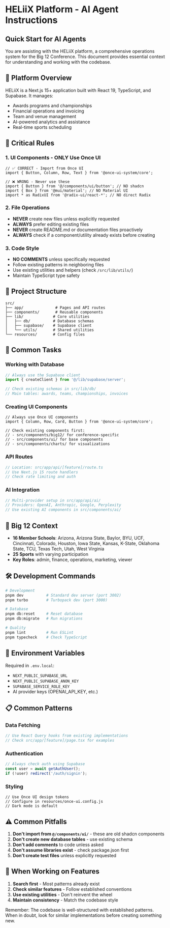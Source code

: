 # HELiiX Platform - AI Agent Instructions

## Quick Start for AI Agents

You are assisting with the HELiiX platform, a comprehensive operations system for the Big 12 Conference. This document provides essential context for understanding and working with the codebase.

## 🎯 Platform Overview

HELiiX is a Next.js 15+ application built with React 19, TypeScript, and Supabase. It manages:

- Awards programs and championships
- Financial operations and invoicing
- Team and venue management
- AI-powered analytics and assistance
- Real-time sports scheduling

## 🚨 Critical Rules

### 1. UI Components - ONLY Use Once UI

```tsx
// ✅ CORRECT - Import from Once UI
import { Button, Column, Row, Text } from '@once-ui-system/core';

// ❌ WRONG - Never use these
import { Button } from '@/components/ui/button'; // NO shadcn
import { Box } from '@mui/material'; // NO Material UI
import * as RadixUI from '@radix-ui/react-*'; // NO direct Radix
```

### 2. File Operations

- **NEVER** create new files unless explicitly requested
- **ALWAYS** prefer editing existing files
- **NEVER** create README.md or documentation files proactively
- **ALWAYS** check if a component/utility already exists before creating

### 3. Code Style

- **NO COMMENTS** unless specifically requested
- Follow existing patterns in neighboring files
- Use existing utilities and helpers (check `/src/lib/utils/`)
- Maintain TypeScript type safety

## 📁 Project Structure

```
src/
├── app/              # Pages and API routes
├── components/       # Reusable components
├── lib/             # Core utilities
│   ├── db/          # Database schemas
│   ├── supabase/    # Supabase client
│   └── utils/       # Shared utilities
└── resources/       # Config files
```

## 🔧 Common Tasks

### Working with Database

```typescript
// Always use the Supabase client
import { createClient } from '@/lib/supabase/server';

// Check existing schemas in src/lib/db/
// Main tables: awards, teams, championships, invoices
```

### Creating UI Components

```tsx
// Always use Once UI components
import { Column, Row, Card, Button } from '@once-ui-system/core';

// Check existing components first:
// - src/components/big12/ for conference-specific
// - src/components/ui/ for base components
// - src/components/charts/ for visualizations
```

### API Routes

```typescript
// Location: src/app/api/[feature]/route.ts
// Use Next.js 15 route handlers
// Check rate limiting and auth
```

### AI Integration

```typescript
// Multi-provider setup in src/app/api/ai/
// Providers: OpenAI, Anthropic, Google, Perplexity
// Use existing AI components in src/components/ai/
```

## 🏈 Big 12 Context

- **16 Member Schools**: Arizona, Arizona State, Baylor, BYU, UCF, Cincinnati, Colorado, Houston, Iowa State, Kansas, K-State, Oklahoma State, TCU, Texas Tech, Utah, West Virginia
- **25 Sports** with varying participation
- **Key Roles**: admin, finance, operations, marketing, viewer

## 🛠️ Development Commands

```bash
# Development
pnpm dev          # Standard dev server (port 3002)
pnpm turbo        # Turbopack dev (port 3000)

# Database
pnpm db:reset     # Reset database
pnpm db:migrate   # Run migrations

# Quality
pnpm lint         # Run ESLint
pnpm typecheck    # Check TypeScript
```

## 🔐 Environment Variables

Required in `.env.local`:

- `NEXT_PUBLIC_SUPABASE_URL`
- `NEXT_PUBLIC_SUPABASE_ANON_KEY`
- `SUPABASE_SERVICE_ROLE_KEY`
- AI provider keys (OPENAI_API_KEY, etc.)

## 📋 Common Patterns

### Data Fetching

```typescript
// Use React Query hooks from existing implementations
// Check src/app/[feature]/page.tsx for examples
```

### Authentication

```typescript
// Always check auth using Supabase
const user = await getAuthUser();
if (!user) redirect('/auth/signin');
```

### Styling

```tsx
// Use Once UI design tokens
// Configure in resources/once-ui.config.js
// Dark mode is default
```

## ⚠️ Common Pitfalls

1. **Don't import from `@/components/ui/`** - these are old shadcn components
2. **Don't create new database tables** - use existing schema
3. **Don't add comments** to code unless asked
4. **Don't assume libraries exist** - check package.json first
5. **Don't create test files** unless explicitly requested

## 🎯 When Working on Features

1. **Search first** - Most patterns already exist
2. **Check similar features** - Follow established conventions
3. **Use existing utilities** - Don't reinvent the wheel
4. **Maintain consistency** - Match the codebase style

Remember: The codebase is well-structured with established patterns. When in doubt, look for similar implementations before creating something new.
